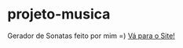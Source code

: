 # projeto-musica
 Gerador de Sonatas feito por mim =)
<a href="https://gabrielfsilvamisquita.github.io/projeto-musica/site/">Vá para o Site!</a>